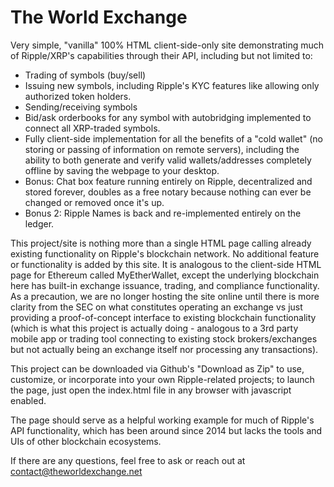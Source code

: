 # The World Exchange

Very simple, "vanilla" 100% HTML client-side-only site demonstrating much of Ripple/XRP's capabilities through their API, including but not limited to:
- Trading of symbols (buy/sell)
- Issuing new symbols, including Ripple's KYC features like allowing only authorized token holders.
- Sending/receiving symbols
- Bid/ask orderbooks for any symbol with autobridging implemented to connect all XRP-traded symbols.
- Fully client-side implementation for all the benefits of a "cold wallet" (no storing or passing of information on remote servers), including the ability to both generate and verify valid wallets/addresses completely offline by saving the webpage to your desktop.
- Bonus: Chat box feature running entirely on Ripple, decentralized and stored forever, doubles as a free notary because nothing can ever be changed or removed once it's up.
- Bonus 2: Ripple Names is back and re-implemented entirely on the ledger.

This project/site is nothing more than a single HTML page calling already existing functionality on Ripple's blockchain network.  No additional feature or functionality is added by this site.  It is analogous to the client-side HTML page for Ethereum called MyEtherWallet, except the underlying blockchain here has built-in exchange issuance, trading, and compliance functionality.  As a precaution, we are no longer hosting the site online until there is more clarity from the SEC on what constitutes operating an exchange vs just providing a proof-of-concept interface to existing blockchain functionality (which is what this project is actually doing - analogous to a 3rd party mobile app or trading tool connecting to existing stock brokers/exchanges but not actually being an exchange itself nor processing any transactions).

This project can be downloaded via Github's "Download as Zip" to use, customize, or incorporate into your own Ripple-related projects; to launch the page, just open the index.html file in any browser with javascript enabled.

The page should serve as a helpful working example for much of Ripple's API functionality, which has been around since 2014 but lacks the tools and UIs of other blockchain ecosystems.

If there are any questions, feel free to ask or reach out at contact@theworldexchange.net
